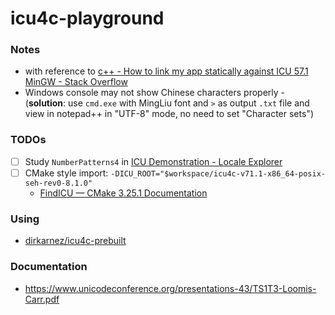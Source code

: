 icu4c-playground
================
### Notes
- with reference to [c++ - How to link my app statically against ICU 57.1 MinGW - Stack Overflow](https://stackoverflow.com/questions/41143845/how-to-link-my-app-statically-against-icu-57-1-mingw)
- Windows console may not show Chinese characters properly - (**solution**: use `cmd.exe` with MingLiu font and `>` as output `.txt` file and view in notepad++ in "UTF-8" mode, no need to set "Character sets")

### TODOs
- [ ] Study `NumberPatterns4` in [ICU Demonstration - Locale Explorer](https://icu4c-demos.unicode.org/icu-bin/locexp?d_=en&_=zh_Hant_HK)
- [ ] CMake style import: `-DICU_ROOT="$workspace/icu4c-v71.1-x86_64-posix-seh-rev0-8.1.0"`
  - [FindICU — CMake 3.25.1 Documentation](https://cmake.org/cmake/help/latest/module/FindICU.html)
### Using
- [dirkarnez/icu4c-prebuilt](https://github.com/dirkarnez/icu4c-prebuilt)

### Documentation
- https://www.unicodeconference.org/presentations-43/TS1T3-Loomis-Carr.pdf
